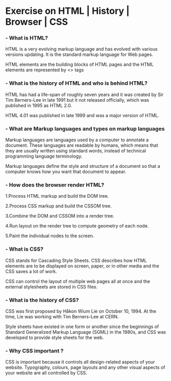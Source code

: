 # Exercise on HTML | History | Browser | CSS

### - What is HTML?

HTML is a very evolving markup language and has evolved with various versions updating. It is the standard markup language for Web pages.

HTML elements are the building blocks of HTML pages and the HTML elements are represented by <> tags

### - What is the history of HTML and who is behind HTML?

HTML has had a life-span of roughly seven years and it was created by Sir Tim Berners-Lee in late 1991 but it not released officially, which was published in 1995 as HTML 2.0.

HTML 4.01 was published in late 1999 and was a major version of HTML.

### - What are Markup languages and types on markup languages

Markup languages are languages used by a computer to annotate a document. These languages are readable by humans, which means that they are usually written using standard words, instead of technical programming language terminology.

Markup languages define the style and structure of a document so that a computer knows how you want that document to appear.

### - How does the browser render HTML?

1.Process HTML markup and build the DOM tree.

2.Process CSS markup and build the CSSOM tree.

3.Combine the DOM and CSSOM into a render tree.

4.Run layout on the render tree to compute geometry of each node.

5.Paint the individual nodes to the screen.

### - What is CSS?

CSS stands for Cascading Style Sheets. CSS describes how HTML elements are to be displayed on screen, paper, or in other media and the CSS saves a lot of work.

CSS can control the layout of multiple web pages all at once and the external stylesheets are stored in CSS files.

### - What is the history of CSS?

CSS was first proposed by Håkon Wium Lie on October 10, 1994. At the time, Lie was working with Tim Berners-Lee at CERN.

Style sheets have existed in one form or another since the beginnings of Standard Generalized Markup Language (SGML) in the 1980s, and CSS was developed to provide style sheets for the web.

### - Why CSS important ?

CSS is important because it controls all design-related aspects of your website. Typography, colours, page layouts and any other visual aspects of your website are all controlled by CSS.
